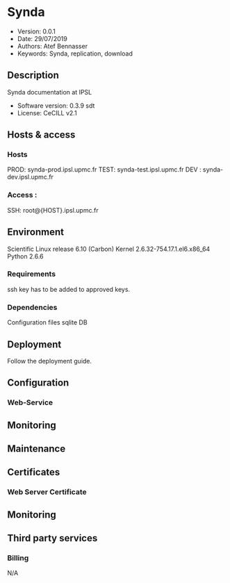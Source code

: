 # Synda

* Version: 0.0.1
* Date: 29/07/2019
* Authors: Atef Bennasser
* Keywords: Synda, replication, download        

## Description

Synda documentation at IPSL 
* Software version: 0.3.9 sdt 
* License:  CeCILL v2.1

## Hosts & access

### Hosts

PROD: synda-prod.ipsl.upmc.fr
TEST: synda-test.ipsl.upmc.fr
DEV : synda-dev.ipsl.upmc.fr

### Access : 

SSH: root@{HOST}.ipsl.upmc.fr

## Environment
Scientific Linux release 6.10 (Carbon)
Kernel 2.6.32-754.17.1.el6.x86_64
Python 2.6.6
### Requirements

ssh key has to be added to approved keys. 

### Dependencies

Configuration files
sqlite DB 

## Deployment

Follow the deployment guide. 

## Configuration

### Web-Service

## Monitoring

## Maintenance

## Certificates

### Web Server Certificate

## Monitoring

## Third party services

### Billing
N/A